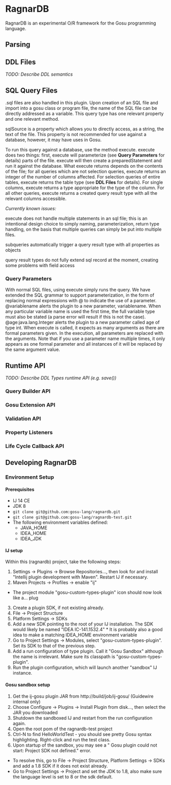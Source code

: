 # RagnarDB

RagnarDB is an experimental O/R framework for the Gosu programming language.

## Parsing


## DDL Files

*TODO: Describe DDL semantics*

## SQL Query Files

.sql files are also handled in this plugin. Upon creation of an SQL file and import into a gosu class or program file,
the name of the SQL file can be directly addressed as a variable. This query type has one relevant property and one
relevant method.

sqlSource is a property which allows you to directly access, as a string, the text of the file. This property is not 
recommended for use against a database, however, it may have uses in Gosu.

To run this query against a database, use the method execute. execute does two things: first, execute will parameterize
(see **Query Parameters** for details) parts of the file. execute will then create a preparedStatement and run it against
the database. What execute returns depends on the contents of the file; for all queries which are not selection queries,
execute returns an integer of the number of columns affected. For selection queries of entire tables, execute returns the
table type (see **DDL Files** for details). For single columns, execute returns a type appropriate for the type of the
column. For all other queries, execute returns a created query result type with all the relevant columns accessible.

*Currently known issues:*

execute does not handle multiple statements in an sql file; this is an intentional design choice to simply naming, 
parameterization, return type handling, on the basis that multiple queries can simply be put into multiple files.

subqueries automatically trigger a query result type with all properties as objects

query result types do not fully extend sql record at the moment, creating some problems with field access

### Query Parameters

With normal SQL files, using execute simply runs the query. We have extended the SQL grammar to support parameterization,
in the form of replacing normal expressions with @ to indicate the use of a parameter. @variablename alerts the plugin to
a new parameter, variablename. When any particular variable name is used the first time, the full variable type must also
be stated (a parse error will result if this is not the case). @age:java.lang.Integer alerts the plugin to a new parameter
called age of type int. When execute is called, it expects as many arguments as there are formal parameters given. In the
execution, all parameters are replaced with the arguments. Note that if you use a parameter name multiple times, it only
appears as one formal parameter and all instances of it will be replaced by the same argument value. 

## Runtime API

*TODO: Describe DDL Types runtime API (e.g. save())*

### Query Builder API

### Gosu Extension API

### Validation API

### Property Listeners

### Life Cycle Callback API

## Developing RagnarDB

### Environment Setup

#### Prerequisites

* IJ 14 CE
* JDK 8
* `git clone git@github.com:gosu-lang/ragnardb.git`
* `git clone git@github.com:gosu-lang/ragnardb-test.git`
* The following environment variables defined:
  * JAVA_HOME
  * IDEA_HOME
  * IDEA_JDK

#### IJ setup

Within this (ragnardb) project, take the following steps:

1. Settings -> Plugins -> Browse Repositories..., then look for and install "Intellij plugin development with Maven". Restart IJ if necessary.
2. Maven Projects -> Profiles -> enable "ij"
  * The project module "gosu-custom-types-plugin" icon should now look like a... plug
3. Create a plugin SDK, if not existing already.
  1. File -> Project Structure
  2. Platform Settings -> SDKs
  3. Add a new SDK pointing to the root of your IJ installation.  The SDK would likely be named "IDEA IC-141.1532.4"
    * It is probably also a good idea to make a matching IDEA_HOME environment variable
  4. Go to Project Settings -> Modules, select "gosu-custom-types-plugin".  Set its SDK to that of the previous step.
4. Add a run configuration of type plugin.  Call it "Gosu Sandbox" although the name is irrelevant. Make sure its classpath is "gosu-custom-types-plugin".
5. Run the plugin configuration, which will launch another "sandbox" IJ instance.

#### Gosu sandbox setup

1. Get the ij-gosu plugin JAR from http://build/job/ij-gosu/ (Guidewire internal only)
2. Choose Configure -> Plugins -> Install Plugin from disk..., then select the JAR you downloaded
3. Shutdown the sandboxed IJ and restart from the run configuration again.
4. Open the root pom of the ragnardb-test project
5. Ctrl-N to find HelloWorldTest - you should see pretty Gosu syntax highlighting.  Right-click and run the test class.
6. Upon startup of the sandbox, you may see a " Gosu plugin could not start: Project SDK not defined." error.
  * To resolve this, go to File -> Project Structure, Platform Settings -> SDKs and add a 1.8 SDK if it does not exist already.
  * Go to Project Settings -> Project and set the JDK to 1.8, also make sure the language level is set to 8 or the sdk default.
